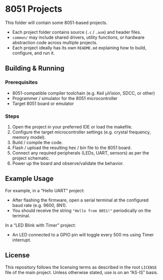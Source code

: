 # 8051 Projects
This folder will contain some 8051-based projects.

- Each project folder contains source (`.c` / `.asm`) and header files.
- `common/` may include shared drivers, utility functions, or hardware abstraction code across multiple projects.
- Each project ideally has its own `README.md` explaining how to build, configure, and run it.

## Building & Running  

### Prerequisites  
- 8051-compatible compiler toolchain (e.g. Keil µVision, SDCC, or other)  
- Programmer / simulator for the 8051 microcontroller  
- Target 8051 board or emulator  

### Steps  
1. Open the project in your preferred IDE or load the makefile.  
2. Configure the target microcontroller settings (e.g. crystal frequency, memory model).  
3. Build / compile the code.  
4. Flash / upload the resulting hex / bin file to the 8051 board.  
5. Connect any required peripherals (LEDs, UART, sensors) as per the project schematic.  
6. Power up the board and observe/validate the behavior.

## Example Usage  

For example, in a “Hello UART” project:

- After flashing the firmware, open a serial terminal at the configured baud rate (e.g. 9600, 8N1).  
- You should receive the string `"Hello from 8051!"` periodically on the terminal.  

In a “LED Blink with Timer” project:

- An LED connected to a GPIO pin will toggle every 500 ms using Timer interrupt.

## License  
This repository follows the licensing terms as described in the root `LICENSE` file of the main project. Unless otherwise stated, use is on an “AS-IS” basis.
